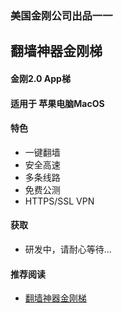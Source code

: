 ### 美国金刚公司出品一一
## 翻墙神器金刚梯
#### 金刚2.0 App梯
#### 适用于 苹果电脑MacOS

#### 特色
  - 一键翻墙
  - 安全高速 
  - 多条线路 
  - 免费公测 
  - HTTPS/SSL VPN

#### 获取
  - 研发中，请耐心等待...

#### 推荐阅读
- [翻墙神器金刚梯](https://a2zitpro.github.io/web/dlb)
